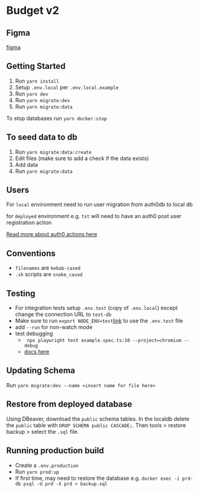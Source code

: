 # Budget v2

## Figma

[figma](https://www.figma.com/file/fCUCaKRes5cNjmAAd7dq7b/budget-v2?type=design&node-id=1%3A90&mode=design&t=rUTmK3ALBNcNVQaM-1)

## Getting Started

1. Run `yarn install`
2. Setup `.env.local` per `.env.local.example`
3. Run `yarn dev`
4. Run `yarn migrate:dev`
5. Run `yarn migrate:data`

To stop databases run `yarn docker:stop`

## To seed data to db

1. Run `yarn migrate:data:create`
2. Edit files (make sure to add a check if the data exists)
3. Add data
4. Run `yarn migrate:data`

## Users

For `local` environment need to run user migration from auth0db to local db

for `deployed` environment e.g. `tst` will need to have an auth0 post user registration action

[Read more about auth0 actions here](https://auth0.com/docs/customize/actions)

## Conventions

- `filenames` are `kebab-cased`
- `.sh` scripts are `snake_cased`

## Testing

- For integration tests setup `.env.test` (copy of `.env.local`) except change the connection URL to `test-db`
- Make sure to run `export NODE_ENV=test`[link](https://nextjs.org/docs/pages/building-your-application/configuring/environment-variables#environment-variable-load-order) to use the `.env.test` file
- add `--run` for non-watch mode
- test debugging
  - ` npx playwright test example.spec.ts:10 --project=chromium --debug`
  - [docs here](https://playwright.dev/docs/debug)

## Updating Schema

Run `yarn migrate:dev --name <insert name for file here>`

## Restore from deployed database

Using DBeaver, download the `public` schema tables.
In the localdb delete the `public` table with `DROP SCHEMA public CASCADE;`.
Then tools > restore backup > select the `.sql` file.

## Running production build

- Create a `.env.production`
- Run `yarn prod:up`
- If first time, may need to restore the database
  e.g. `docker exec -i prd-db psql -U prd -X prd < backup.sql`
